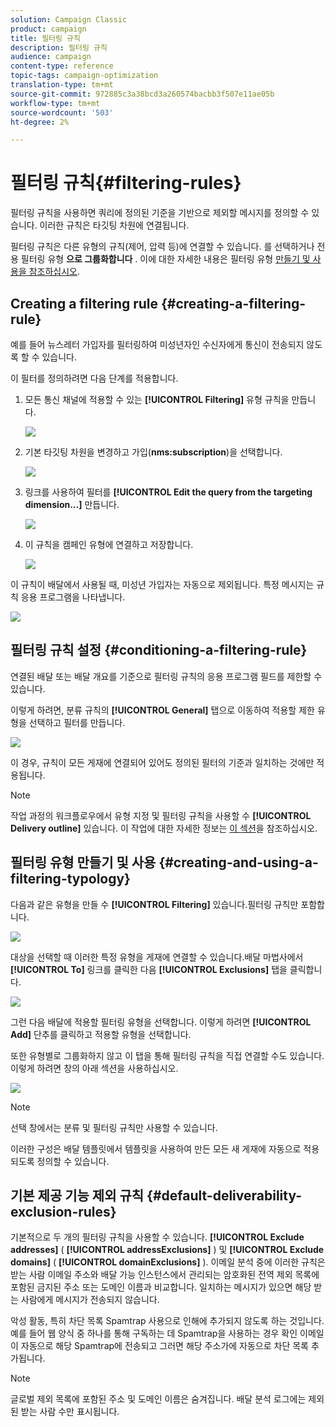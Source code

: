 ```yaml
---
solution: Campaign Classic
product: campaign
title: 필터링 규칙
description: 필터링 규칙
audience: campaign
content-type: reference
topic-tags: campaign-optimization
translation-type: tm+mt
source-git-commit: 972885c3a38bcd3a260574bacbb3f507e11ae05b
workflow-type: tm+mt
source-wordcount: '503'
ht-degree: 2%

---
```



# 필터링 규칙{#filtering-rules}

필터링 규칙을 사용하면 쿼리에 정의된 기준을 기반으로 제외할 메시지를 정의할 수 있습니다. 이러한 규칙은 타깃팅 차원에 연결됩니다.

필터링 규칙은 다른 유형의 규칙(제어, 압력 등)에 연결할 수 있습니다. 를 선택하거나 전용 필터링 유형 **으로 그룹화합니다** . 이에 대한 자세한 내용은 필터링 유형 [만들기 및 사용을 참조하십시오](#creating-and-using-a-filtering-typology).

## Creating a filtering rule {#creating-a-filtering-rule}

예를 들어 뉴스레터 가입자를 필터링하여 미성년자인 수신자에게 통신이 전송되지 않도록 할 수 있습니다.

이 필터를 정의하려면 다음 단계를 적용합니다.

1. 모든 통신 채널에 적용할 수 있는 **[!UICONTROL Filtering]** 유형 규칙을 만듭니다.

   ![](assets/campaign_opt_create_filter_01.png)

1. 기본 타깃팅 차원을 변경하고 가입(**nms:subscription**)을 선택합니다.

   ![](assets/campaign_opt_create_filter_02.png)

1. 링크를 사용하여 필터를 **[!UICONTROL Edit the query from the targeting dimension...]** 만듭니다.

   ![](assets/campaign_opt_create_filter_03.png)

1. 이 규칙을 캠페인 유형에 연결하고 저장합니다.

   ![](assets/campaign_opt_create_filter_04.png)

이 규칙이 배달에서 사용될 때, 미성년 가입자는 자동으로 제외됩니다. 특정 메시지는 규칙 응용 프로그램을 나타냅니다.

![](assets/campaign_opt_create_filter_05.png)

## 필터링 규칙 설정 {#conditioning-a-filtering-rule}

연결된 배달 또는 배달 개요를 기준으로 필터링 규칙의 응용 프로그램 필드를 제한할 수 있습니다.

이렇게 하려면, 분류 규칙의 **[!UICONTROL General]** 탭으로 이동하여 적용할 제한 유형을 선택하고 필터를 만듭니다.

![](assets/campaign_opt_create_filter_06.png)

이 경우, 규칙이 모든 게재에 연결되어 있어도 정의된 필터의 기준과 일치하는 것에만 적용됩니다.

>[!NOTE]
>
>작업 과정의 워크플로우에서 유형 지정 및 필터링 규칙을 사용할 수 **[!UICONTROL Delivery outline]** 있습니다. 이 작업에 대한 자세한 정보는 [이 섹션](../../workflow/using/delivery-outline.md)을 참조하십시오.

## 필터링 유형 만들기 및 사용 {#creating-and-using-a-filtering-typology}

다음과 같은 유형을 만들 수 **[!UICONTROL Filtering]** 있습니다.필터링 규칙만 포함합니다.

![](assets/campaign_opt_create_typo_filtering.png)

대상을 선택할 때 이러한 특정 유형을 게재에 연결할 수 있습니다.배달 마법사에서 **[!UICONTROL To]** 링크를 클릭한 다음 **[!UICONTROL Exclusions]** 탭을 클릭합니다.

![](assets/campaign_opt_apply_typo_filtering.png)

그런 다음 배달에 적용할 필터링 유형을 선택합니다. 이렇게 하려면 **[!UICONTROL Add]** 단추를 클릭하고 적용할 유형을 선택합니다.

또한 유형별로 그룹화하지 않고 이 탭을 통해 필터링 규칙을 직접 연결할 수도 있습니다. 이렇게 하려면 창의 아래 섹션을 사용하십시오.

![](assets/campaign_opt_select_typo_filtering.png)

>[!NOTE]
>
>선택 창에서는 분류 및 필터링 규칙만 사용할 수 있습니다.
>
>이러한 구성은 배달 템플릿에서 템플릿을 사용하여 만든 모든 새 게재에 자동으로 적용되도록 정의할 수 있습니다.


## 기본 제공 기능 제외 규칙 {#default-deliverability-exclusion-rules}

기본적으로 두 개의 필터링 규칙을 사용할 수 있습니다. **[!UICONTROL Exclude addresses]** ( **[!UICONTROL addressExclusions]** ) 및 **[!UICONTROL Exclude domains]** ( **[!UICONTROL domainExclusions]** ). 이메일 분석 중에 이러한 규칙은 받는 사람 이메일 주소와 배달 가능 인스턴스에서 관리되는 암호화된 전역 제외 목록에 포함된 금지된 주소 또는 도메인 이름과 비교합니다. 일치하는 메시지가 있으면 해당 받는 사람에게 메시지가 전송되지 않습니다.

악성 활동, 특히 차단 목록 Spamtrap 사용으로 인해에 추가되지 않도록 하는 것입니다. 예를 들어 웹 양식 중 하나를 통해 구독하는 데 Spamtrap을 사용하는 경우 확인 이메일이 자동으로 해당 Spamtrap에 전송되고 그러면 해당 주소가에 자동으로 차단 목록 추가됩니다.

>[!NOTE]
>
>글로벌 제외 목록에 포함된 주소 및 도메인 이름은 숨겨집니다. 배달 분석 로그에는 제외된 받는 사람 수만 표시됩니다.

